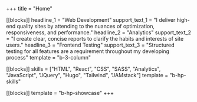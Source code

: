+++
title = "Home"


[[blocks]]
headline_1 = "Web Development"
support_text_1 = "I deliver high-end quality sites by attending to the nuances of optimization, responsiveness, and performance."
headline_2 = "Analytics"
support_text_2 = "I create clear, concise reports to clarify the habits and interests of site users."
headline_3 = "Frontend Testing"
support_text_3 = "Structured testing for all features are a requirement throughout my developing process"
template = "b-3-column"

[[blocks]]
skills = ["HTML", "React", "CSS", "SASS", "Analytics", "JavaScript", "JQuery", "Hugo", "Tailwind", "JAMstack"]
template = "b-hp-skills"



[[blocks]]
template = "b-hp-showcase"
+++

